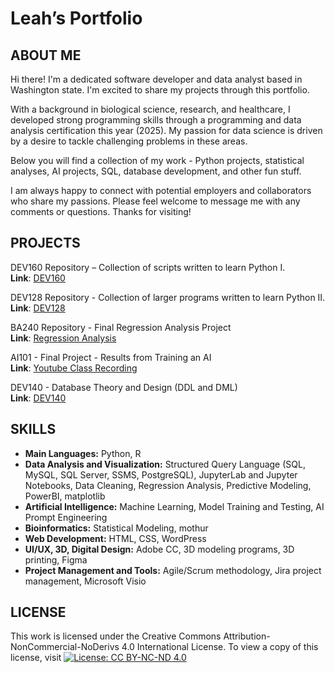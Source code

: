 # Leah’s Portfolio 

## ABOUT ME
Hi there! I'm a dedicated software developer and data analyst based in Washington state. I'm excited to share my projects through this portfolio. 

With a background in biological science, research, and healthcare, I developed strong programming skills through a programming and data analysis certification this year (2025). My passion for data science is driven by a desire to tackle challenging problems in these areas. 

Below you will find a collection of my work - Python projects, statistical analyses, AI projects, SQL, database development, and other fun stuff.

I am always happy to connect with potential employers and collaborators who share my passions. Please feel welcome to message me with any comments or questions. Thanks for visiting!


## PROJECTS
DEV160 Repository – Collection of scripts written to learn Python I. <br />
**Link**: [DEV160]( https://github.com/gitplants/Dev160)

DEV128 Repository - Collection of larger programs written to learn Python II. <br />
**Link**: [DEV128](https://github.com/gitplants/DEV128---Python.git)

BA240 Repository - Final Regression Analysis Project<br />
**Link**: [Regression Analysis](https://github.com/gitplants/Discrete-Math.git)

AI101 - Final Project - Results from Training an AI<br />
**Link**: [Youtube Class Recording](https://www.youtube.com/watch?v=KTVI6keVRbs&t=620s)

DEV140 - Database Theory and Design (DDL and DML)<br />
**Link**: [DEV140](https://github.com/gitplants/DEV140)


## SKILLS
- **Main Languages:** Python, R
- **Data Analysis and Visualization:** Structured Query Language (SQL, MySQL, SQL Server, SSMS, PostgreSQL), JupyterLab and Jupyter Notebooks, Data Cleaning, Regression Analysis, Predictive Modeling, PowerBI, matplotlib
- **Artificial Intelligence:** Machine Learning, Model Training and Testing, AI Prompt Engineering
- **Bioinformatics:** Statistical Modeling, mothur
- **Web Development:** HTML, CSS, WordPress
- **UI/UX, 3D, Digital Design:** Adobe CC, 3D modeling programs, 3D printing, Figma
- **Project Management and Tools:** Agile/Scrum methodology, Jira project management, Microsoft Visio 


 ## LICENSE
This work is licensed under the Creative Commons Attribution-NonCommercial-NoDerivs 4.0 International License. To view a copy of this license, visit [![License: CC BY-NC-ND 4.0](https://licensebuttons.net/l/by-nc-nd/4.0/88x31.png)](https://creativecommons.org/licenses/by-nc-nd/4.0/)

<!---
gitplants/gitplants is a ✨ special ✨ repository because its `README.md` (this file) appears on your GitHub profile.
You can click the Preview link to take a look at your changes.
--->

